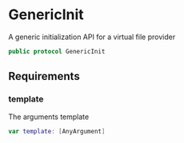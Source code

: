 # GenericInit

A generic initialization API for a virtual file provider

``` swift
public protocol GenericInit
```

## Requirements

### template

The arguments template

``` swift
var template: [AnyArgument]
```
